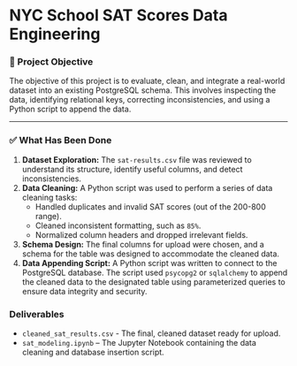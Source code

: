 # NYC School SAT Scores Data Engineering

### 🎯 Project Objective

The objective of this project is to evaluate, clean, and integrate a real-world dataset into an existing PostgreSQL schema. This involves inspecting the data, identifying relational keys, correcting inconsistencies, and using a Python script to append the data.

---

### ✅ What Has Been Done

1.  **Dataset Exploration:** The `sat-results.csv` file was reviewed to understand its structure, identify useful columns, and detect inconsistencies.
2.  **Data Cleaning:** A Python script was used to perform a series of data cleaning tasks:
    * Handled duplicates and invalid SAT scores (out of the 200-800 range).
    * Cleaned inconsistent formatting, such as `85%`.
    * Normalized column headers and dropped irrelevant fields.
3.  **Schema Design:** The final columns for upload were chosen, and a schema for the table was designed to accommodate the cleaned data.
4.  **Data Appending Script:** A Python script was written to connect to the PostgreSQL database. The script used `psycopg2` or `sqlalchemy` to append the cleaned data to the designated table using parameterized queries to ensure data integrity and security.

###  Deliverables

* `cleaned_sat_results.csv` - The final, cleaned dataset ready for upload.
* `sat_modeling.ipynb` – The Jupyter Notebook containing the data cleaning and database insertion script.
